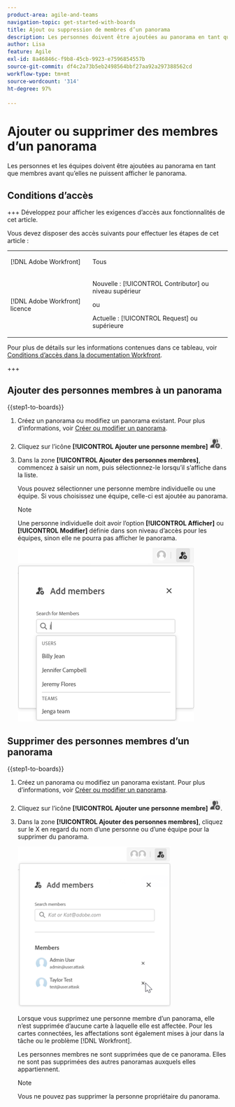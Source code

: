 ```yaml
---
product-area: agile-and-teams
navigation-topic: get-started-with-boards
title: Ajout ou suppression de membres d’un panorama
description: Les personnes doivent être ajoutées au panorama en tant que membres avant qu’elles ne puissent afficher le panorame et être affectées aux cartes.
author: Lisa
feature: Agile
exl-id: 8a46846c-f9b8-45cb-9923-e7596854557b
source-git-commit: df4c2a73b5eb2498564bbf27aa92a297388562cd
workflow-type: tm+mt
source-wordcount: '314'
ht-degree: 97%

---
```


# Ajouter ou supprimer des membres d’un panorama

Les personnes et les équipes doivent être ajoutées au panorama en tant que membres avant qu’elles ne puissent afficher le panorama.

## Conditions d’accès

+++ Développez pour afficher les exigences d’accès aux fonctionnalités de cet article.

Vous devez disposer des accès suivants pour effectuer les étapes de cet article :

<table style="table-layout:auto"> 
 <col> 
 <col> 
 <tbody> 
  <tr> 
   <td role="rowheader">[!DNL Adobe Workfront]</td> 
   <td> <p>Tous</p> </td> 
  </tr> 
  <tr> 
   <td role="rowheader">[!DNL Adobe Workfront] licence</td> 
   <td> 
   <p>Nouvelle : [!UICONTROL Contributor] ou niveau supérieur</p> 
   <p>ou</p>
   <p>Actuelle : [!UICONTROL Request] ou supérieure</p>
   </td> 
  </tr> 
 </tbody> 
</table>

Pour plus de détails sur les informations contenues dans ce tableau, voir [Conditions d’accès dans la documentation Workfront](/help/quicksilver/administration-and-setup/add-users/access-levels-and-object-permissions/access-level-requirements-in-documentation.md).

+++

## Ajouter des personnes membres à un panorama

{{step1-to-boards}}

1. Créez un panorama ou modifiez un panorama existant. Pour plus d’informations, voir [Créer ou modifier un panorama](../../agile/get-started-with-boards/create-edit-board.md).
1. Cliquez sur l’icône **[!UICONTROL Ajouter une personne membre]** ![Ajouter des personnes membres](assets/boards-addmember-spectrum-25x25.png).
1. Dans la zone **[!UICONTROL Ajouter des personnes membres]**, commencez à saisir un nom, puis sélectionnez-le lorsqu’il s’affiche dans la liste.

   Vous pouvez sélectionner une personne membre individuelle ou une équipe. Si vous choisissez une équipe, celle-ci est ajoutée au panorama.

   >[!NOTE]
   >
   >Une personne individuelle doit avoir l’option **[!UICONTROL Afficher]** ou **[!UICONTROL Modifier]** définie dans son niveau d’accès pour les équipes, sinon elle ne pourra pas afficher le panorama.


   ![Ajout de personnes membres au panorama](assets/boards-add-members.png)

## Supprimer des personnes membres d’un panorama

{{step1-to-boards}}

1. Créez un panorama ou modifiez un panorama existant. Pour plus d’informations, voir [Créer ou modifier un panorama](../../agile/get-started-with-boards/create-edit-board.md).
1. Cliquez sur l’icône **[!UICONTROL Ajouter une personne membre]** ![Ajouter des personnes membres](assets/boards-addmember-spectrum-25x25.png).
1. Dans la zone **[!UICONTROL Ajouter des personnes membres]**, cliquez sur le X en regard du nom d’une personne ou d’une équipe pour la supprimer du panorama.

   ![Suppression d’une personne membre du panorama](assets/boards-remove-member-from-board-350x367.png)

   Lorsque vous supprimez une personne membre d’un panorama, elle n’est supprimée d’aucune carte à laquelle elle est affectée. Pour les cartes connectées, les affectations sont également mises à jour dans la tâche ou le problème [!DNL Workfront].

   Les personnes membres ne sont supprimées que de ce panorama. Elles ne sont pas supprimées des autres panoramas auxquels elles appartiennent.

   >[!NOTE]
   >
   >Vous ne pouvez pas supprimer la personne propriétaire du panorama.
